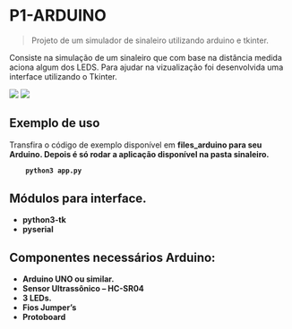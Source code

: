 # P1-ARDUINO
> Projeto de um simulador de sinaleiro utilizando arduino e tkinter.  

Consiste na simulação de um sinaleiro que com base na distância medida aciona algum dos LEDS. 
Para ajudar na vizualização foi desenvolvida uma interface utilizando o Tkinter.

![](../layout_app.png)
![](../schema_circuito.png)


## Exemplo de uso

Transfira o código de exemplo disponível em <b>files_arduino<b> para seu Arduino. Depois é só rodar a aplicação  disponível na pasta <b>sinaleiro<b>.

```sh
    python3 app.py
```

## Módulos para interface.

* python3-tk
* pyserial


## Componentes necessários Arduino:

* Arduino UNO ou similar.
* Sensor Ultrassônico – HC-SR04
* 3 LEDs.
* Fios Jumper’s
* Protoboard
  
